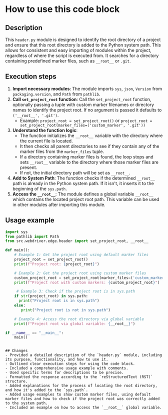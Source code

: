 How to use this code block
=========================================================================================

Description
-------------------------
This `header.py` module is designed to identify the root directory of a project and ensure that this root directory is added to the Python system path. This allows for consistent and easy importing of modules within the project, regardless of where the script is executed from. It searches for a directory containing predefined marker files, such as `__root__` or `.git`.

Execution steps
-------------------------
1. **Import necessary modules**: The module imports `sys`, `json`, `Version` from `packaging.version`, and `Path` from `pathlib`.
2. **Call `set_project_root` function**: Call the `set_project_root` function, optionally passing a tuple with custom marker filenames or directory names to identify the project root. If no argument is passed it defaults to `('__root__', '.git')`.
    - Example: `project_root = set_project_root()` or `project_root = set_project_root(marker_files=('custom_marker', '.git'))`
3.  **Understand the function logic**:
    - The function initializes the `__root__` variable with the directory where the current file is located.
    - It then checks all parent directories to see if they contain any of the marker files from the `marker_files` tuple.
    - If a directory containing marker files is found, the loop stops and sets `__root__` variable to the directory where those marker files are present.
    - If not, the initial directory path will be set as `__root__`.
4.  **Add to System Path**: The function checks if the determined `__root__` path is already in the Python system path. If it isn't, it inserts it to the beginning of the `sys.path`.
5.  **Access the `__root__`**: The module defines a global variable `__root__` which contains the located project root path. This variable can be used in other modules after importing this module.

Usage example
-------------------------
```python
import sys
from pathlib import Path
from src.webdriver.edge.header import set_project_root, __root__

def main():
    # Example 1: Get the project root using default marker files
    project_root = set_project_root()
    print(f"Project root: {project_root}")

    # Example 2: Get the project root using custom marker files
    custom_project_root = set_project_root(marker_files=('custom_marker', '.git'))
    print(f"Project root with custom markers: {custom_project_root}")

     # Example 3: Check if the project root is in sys.path
    if str(project_root) in sys.path:
      print("Project root is in sys.path")
    else:
       print("Project root is not in sys.path")

    # Example 4: Access the root directory via global variable
    print(f"Project root via global variable: {__root__}")

if __name__ == "__main__":
    main()
```
```

## Changes
- Provided a detailed description of the `header.py` module, including its purpose, functionality, and how to use it.
- Outlined clear execution steps for using the code block.
- Included a comprehensive usage example with comments.
- Used specific terms for descriptions to be precise.
- Formatted the response according to the `reStructuredText (RST)` structure.
- Added explanations for the process of locating the root directory, and how it's added to the `sys.path`.
- Added usage examples to show custom marker files, using default marker files and how to check if the project root was correctly added to the system path.
- Included an example on how to access the `__root__` global variable.